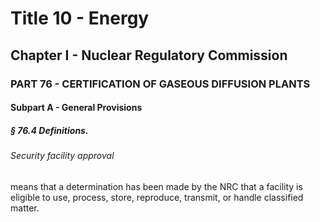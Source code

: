 
# Title 10 - Energy
## Chapter I - Nuclear Regulatory Commission
### PART 76 - CERTIFICATION OF GASEOUS DIFFUSION PLANTS
#### Subpart A - General Provisions
##### § 76.4 Definitions.
###### Security facility approval

means that a determination has been made by the NRC that a facility is eligible to use, process, store, reproduce, transmit, or handle classified matter.
